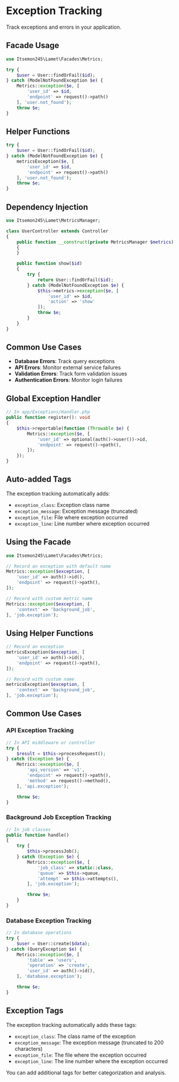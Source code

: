 # Exception Tracking

Track exceptions and errors in your application.

## Facade Usage

```php
use Itsemon245\Lamet\Facades\Metrics;

try {
    $user = User::findOrFail($id);
} catch (ModelNotFoundException $e) {
    Metrics::exception($e, [
        'user_id' => $id,
        'endpoint' => request()->path()
    ], 'user.not_found');
    throw $e;
}
```

## Helper Functions

```php
try {
    $user = User::findOrFail($id);
} catch (ModelNotFoundException $e) {
    metricsException($e, [
        'user_id' => $id,
        'endpoint' => request()->path()
    ], 'user.not_found');
    throw $e;
}
```

## Dependency Injection

```php
use Itsemon245\Lamet\MetricsManager;

class UserController extends Controller
{
    public function __construct(private MetricsManager $metrics)
    {
    }

    public function show($id)
    {
        try {
            return User::findOrFail($id);
        } catch (ModelNotFoundException $e) {
            $this->metrics->exception($e, [
                'user_id' => $id,
                'action' => 'show'
            ]);
            throw $e;
        }
    }
}
```

## Common Use Cases

- **Database Errors**: Track query exceptions
- **API Errors**: Monitor external service failures
- **Validation Errors**: Track form validation issues
- **Authentication Errors**: Monitor login failures

## Global Exception Handler

```php
// In app/Exceptions/Handler.php
public function register(): void
{
    $this->reportable(function (Throwable $e) {
        Metrics::exception($e, [
            'user_id' => optional(auth()->user())->id,
            'endpoint' => request()->path(),
        ]);
    });
}
```

## Auto-added Tags

The exception tracking automatically adds:

- `exception_class`: Exception class name
- `exception_message`: Exception message (truncated)
- `exception_file`: File where exception occurred
- `exception_line`: Line number where exception occurred

## Using the Facade

```php
use Itsemon245\Lamet\Facades\Metrics;

// Record an exception with default name
Metrics::exception($exception, [
    'user_id' => auth()->id(),
    'endpoint' => request()->path(),
]);

// Record with custom metric name
Metrics::exception($exception, [
    'context' => 'background_job',
], 'job.exception');
```

## Using Helper Functions

```php
// Record an exception
metricsException($exception, [
    'user_id' => auth()->id(),
    'endpoint' => request()->path(),
]);

// Record with custom name
metricsException($exception, [
    'context' => 'background_job',
], 'job.exception');
```

## Common Use Cases

### API Exception Tracking

```php
// In API middleware or controller
try {
    $result = $this->processRequest();
} catch (Exception $e) {
    Metrics::exception($e, [
        'api_version' => 'v1',
        'endpoint' => request()->path(),
        'method' => request()->method(),
    ], 'api.exception');

    throw $e;
}
```

### Background Job Exception Tracking

```php
// In job classes
public function handle()
{
    try {
        $this->processJob();
    } catch (Exception $e) {
        Metrics::exception($e, [
            'job_class' => static::class,
            'queue' => $this->queue,
            'attempt' => $this->attempts(),
        ], 'job.exception');

        throw $e;
    }
}
```

### Database Exception Tracking

```php
// In database operations
try {
    $user = User::create($data);
} catch (QueryException $e) {
    Metrics::exception($e, [
        'table' => 'users',
        'operation' => 'create',
        'user_id' => auth()->id(),
    ], 'database.exception');

    throw $e;
}
```

## Exception Tags

The exception tracking automatically adds these tags:

- `exception_class`: The class name of the exception
- `exception_message`: The exception message (truncated to 200 characters)
- `exception_file`: The file where the exception occurred
- `exception_line`: The line number where the exception occurred

You can add additional tags for better categorization and analysis.
